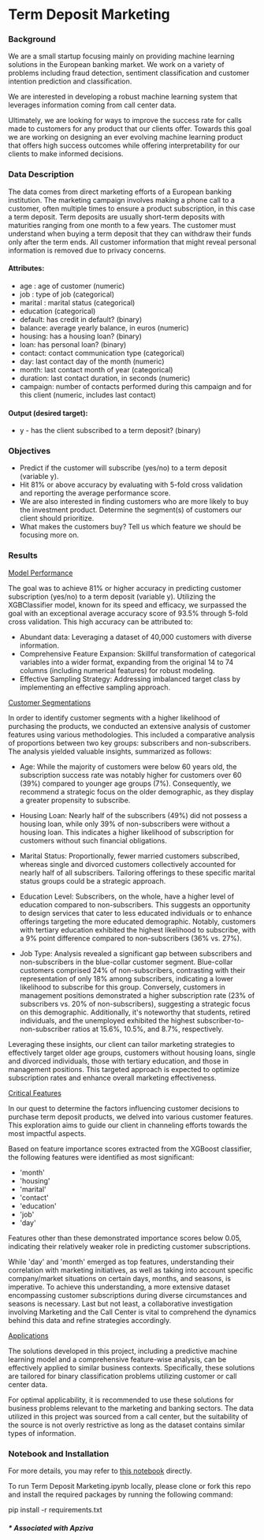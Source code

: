 # Term Deposit Marketing

### <b>Background</b>

We are a small startup focusing mainly on providing machine learning solutions in the European banking market. We work on a variety of problems including fraud detection, sentiment classification and customer intention prediction and classification.

We are interested in developing a robust machine learning system that leverages information coming from call center data.

Ultimately, we are looking for ways to improve the success rate for calls made to customers for any product that our clients offer. Towards this goal we are working on designing an ever evolving machine learning product that offers high success outcomes while offering interpretability for our clients to make informed decisions.

### <b>Data Description</b>

The data comes from direct marketing efforts of a European banking institution. The marketing campaign involves making a phone call to a customer, often multiple times to ensure a product subscription, in this case a term deposit. Term deposits are usually short-term deposits with maturities ranging from one month to a few years. The customer must understand when buying a term deposit that they can withdraw their funds only after the term ends. All customer information that might reveal personal information is removed due to privacy concerns.

#### Attributes:
- age : age of customer (numeric)
- job : type of job (categorical)
- marital : marital status (categorical)
- education (categorical)
- default: has credit in default? (binary)
- balance: average yearly balance, in euros (numeric)
- housing: has a housing loan? (binary)
- loan: has personal loan? (binary)
- contact: contact communication type (categorical)
- day: last contact day of the month (numeric)
- month: last contact month of year (categorical)
- duration: last contact duration, in seconds (numeric)
- campaign: number of contacts performed during this campaign and for this client (numeric, includes last contact)

#### Output (desired target):
- y - has the client subscribed to a term deposit? (binary)

### <b>Objectives</b>
- Predict if the customer will subscribe (yes/no) to a term deposit (variable y).
- Hit 81% or above accuracy by evaluating with 5-fold cross validation and reporting the average performance score.
- We are also interested in finding customers who are more likely to buy the investment product. Determine the segment(s) of customers our client should prioritize.
- What makes the customers buy? Tell us which feature we should be focusing more on.

### <b> Results</b>

<u>Model Performance</u>

The goal was to achieve 81% or higher accuracy in predicting customer subscription (yes/no) to a term deposit (variable y). Utilizing the XGBClassifier model, known for its speed and efficacy, we surpassed the goal with an exceptional average accuracy score of 93.5% through 5-fold cross validation. This high accuracy can be attributed to:

- Abundant data: Leveraging a dataset of 40,000 customers with diverse information.
- Comprehensive Feature Expansion: Skillful transformation of categorical variables into a wider format, expanding from the original 14 to 74 columns (including numerical features) for robust modeling.
- Effective Sampling Strategy: Addressing imbalanced target class by implementing an effective sampling approach.

<u>Customer Segmentations</u>

In order to identify customer segments with a higher likelihood of purchasing the products, we conducted an extensive analysis of customer features using various methodologies. This included a comparative analysis of proportions between two key groups: subscribers and non-subscribers. The analysis yielded valuable insights, summarized as follows:

- Age: While the majority of customers were below 60 years old, the subscription success rate was notably higher for customers over 60 (39%) compared to younger age groups (7%). Consequently, we recommend a strategic focus on the older demographic, as they display a greater propensity to subscribe.

- Housing Loan: Nearly half of the subscribers (49%) did not possess a housing loan, while only 39% of non-subscribers were without a housing loan. This indicates a higher likelihood of subscription for customers without such financial obligations.

- Marital Status: Proportionally, fewer married customers subscribed, whereas single and divorced customers collectively accounted for nearly half of all subscribers. Tailoring offerings to these specific marital status groups could be a strategic approach.

- Education Level: Subscribers, on the whole, have a higher level of education compared to non-subscribers. This suggests an opportunity to design services that cater to less educated individuals or to enhance offerings targeting the more educated demographic. Notably, customers with tertiary education exhibited the highest likelihood to subscribe, with a 9% point difference compared to non-subscribers (36% vs. 27%).

- Job Type: Analysis revealed a significant gap between subscribers and non-subscribers in the blue-collar customer segment. Blue-collar customers comprised 24% of non-subscribers, contrasting with their representation of only 18% among subscribers, indicating a lower likelihood to subscribe for this group. Conversely, customers in management positions demonstrated a higher subscription rate (23% of subscribers vs. 20% of non-subscribers), suggesting a strategic focus on this demographic. Additionally, it's noteworthy that students, retired individuals, and the unemployed exhibited the highest subscriber-to-non-subscriber ratios at 15.6%, 10.5%, and 8.7%, respectively.

Leveraging these insights, our client can tailor marketing strategies to effectively target older age groups, customers without housing loans, single and divorced individuals, those with tertiary education, and those in management positions. This targeted approach is expected to optimize subscription rates and enhance overall marketing effectiveness.

<u>Critical Features</u>

In our quest to determine the factors influencing customer decisions to purchase term deposit products, we delved into various customer features. This exploration aims to guide our client in channeling efforts towards the most impactful aspects.

Based on feature importance scores extracted from the XGBoost classifier, the following features were identified as most significant:

- 'month'
- 'housing'
- 'marital'
- 'contact'
- 'education'
- 'job'
- 'day'

Features other than these demonstrated importance scores below 0.05, indicating their relatively weaker role in predicting customer subscriptions.

While 'day' and 'month' emerged as top features, understanding their correlation with marketing initiatives, as well as taking into account specific company/market situations on certain days, months, and seasons, is imperative. To achieve this understanding, a more extensive dataset encompassing customer subscriptions during diverse circumstances and seasons is necessary. Last but not least, a collaborative investigation involving Marketing and the Call Center is vital to comprehend the dynamics behind this data and refine strategies accordingly.

<u>Applications</u>

The solutions developed in this project, including a predictive machine learning model and a comprehensive feature-wise analysis, can be effectively applied to similar business contexts. Specifically, these solutions are tailored for binary classification problems utilizing customer or call center data.

For optimal applicability, it is recommended to use these solutions for business problems relevant to the marketing and banking sectors. The data utilized in this project was sourced from a call center, but the suitability of the source is not overly restrictive as long as the dataset contains similar types of information.

### <b>Notebook and Installation</b>

For more details, you may refer to <a href='https://github.com/henryhyunwookim/Term-Deposit-Marketing/blob/main/Term%20Deposit%20Marketing.ipynb'>this notebook</a> directly.

To run Term Deposit Marketing.ipynb locally, please clone or fork this repo and install the required packages by running the following command:

pip install -r requirements.txt

##### <i>* Associated with Apziva</i>
